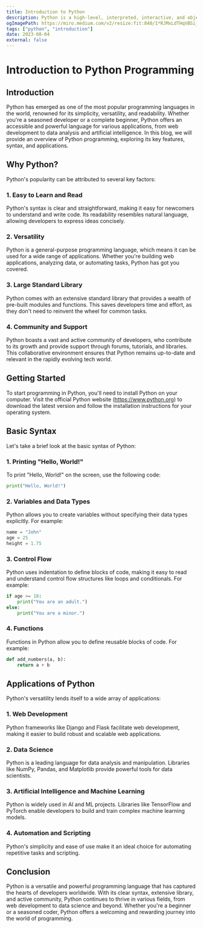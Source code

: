 ```yaml
---
title: Introduction to Python
description: Python is a high-level, interpreted, interactive, and object-oriented scripting language. Python is designed to be highly readable. It uses English keywords frequently, whereas other languages use punctuation, and it has fewer syntactical constructions than other languages.
ogImagePath: https://miro.medium.com/v2/resize:fit:840/1*RJMxLdTHqVBSijKmOO5MAg.jpeg
tags: ["python", "introduction"]
date: 2023-08-04
external: false
---
```

# Introduction to Python Programming


## Introduction

Python has emerged as one of the most popular programming languages in the world, renowned for its simplicity, versatility, and readability. Whether you're a seasoned developer or a complete beginner, Python offers an accessible and powerful language for various applications, from web development to data analysis and artificial intelligence. In this blog, we will provide an overview of Python programming, exploring its key features, syntax, and applications.

## Why Python?

Python's popularity can be attributed to several key factors:

### 1. Easy to Learn and Read

Python's syntax is clear and straightforward, making it easy for newcomers to understand and write code. Its readability resembles natural language, allowing developers to express ideas concisely.

### 2. Versatility

Python is a general-purpose programming language, which means it can be used for a wide range of applications. Whether you're building web applications, analyzing data, or automating tasks, Python has got you covered.

### 3. Large Standard Library

Python comes with an extensive standard library that provides a wealth of pre-built modules and functions. This saves developers time and effort, as they don't need to reinvent the wheel for common tasks.

### 4. Community and Support

Python boasts a vast and active community of developers, who contribute to its growth and provide support through forums, tutorials, and libraries. This collaborative environment ensures that Python remains up-to-date and relevant in the rapidly evolving tech world.

## Getting Started

To start programming in Python, you'll need to install Python on your computer. Visit the official Python website (https://www.python.org) to download the latest version and follow the installation instructions for your operating system.

## Basic Syntax

Let's take a brief look at the basic syntax of Python:

### 1. Printing "Hello, World!"

To print "Hello, World!" on the screen, use the following code:

```python
print("Hello, World!")
```

### 2. Variables and Data Types

Python allows you to create variables without specifying their data types explicitly. For example:

```python
name = "John"
age = 25
height = 1.75
```

### 3. Control Flow

Python uses indentation to define blocks of code, making it easy to read and understand control flow structures like loops and conditionals. For example:

```python
if age >= 18:
    print("You are an adult.")
else:
    print("You are a minor.")
```

### 4. Functions

Functions in Python allow you to define reusable blocks of code. For example:

```python
def add_numbers(a, b):
    return a + b
```

## Applications of Python

Python's versatility lends itself to a wide array of applications:

### 1. Web Development

Python frameworks like Django and Flask facilitate web development, making it easier to build robust and scalable web applications.

### 2. Data Science

Python is a leading language for data analysis and manipulation. Libraries like NumPy, Pandas, and Matplotlib provide powerful tools for data scientists.

### 3. Artificial Intelligence and Machine Learning

Python is widely used in AI and ML projects. Libraries like TensorFlow and PyTorch enable developers to build and train complex machine learning models.

### 4. Automation and Scripting

Python's simplicity and ease of use make it an ideal choice for automating repetitive tasks and scripting.

## Conclusion

Python is a versatile and powerful programming language that has captured the hearts of developers worldwide. With its clear syntax, extensive library, and active community, Python continues to thrive in various fields, from web development to data science and beyond. Whether you're a beginner or a seasoned coder, Python offers a welcoming and rewarding journey into the world of programming.
